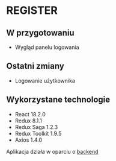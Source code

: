 # REGISTER

## W przygotowaniu

- Wygląd panelu logowania

## Ostatni zmiany

- Logowanie użytkownika

## Wykorzystane technologie

- React 18.2.0
- Redux 8.1.1
- Redux Saga 1.2.3
- Redux Toolkit 1.9.5
- Axios 1.4.0

Aplikacja działa w oparciu o [backend](https://github.com/Maciej86/register-backend)
